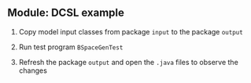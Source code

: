 ## Module: DCSL example

1. Copy model input classes from package `input` to the package `output`

2. Run test program `BSpaceGenTest`

3. Refresh the package `output` and open the `.java` files to observe the changes 
